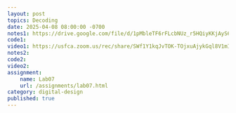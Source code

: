 ```yaml
---
layout: post
topics: Decoding
date: 2025-04-08 08:00:00 -0700
notes1: https://drive.google.com/file/d/1pMbleTF6rFLcbNUz_r5HQiyKKjAyS6gC/view?usp=sharing
code1: 
video1: https://usfca.zoom.us/rec/share/SWf1Y1kqJvTOK-TOjxuAjykGql8V1mIXMc0cc4MV7rxtv8hgrqhyw7tLf8ffuzOS.IlYKqKXwEdW8GvhS
notes2: 
code2: 
video2: 
assignment: 
    name: Lab07
    url: /assignments/lab07.html
category: digital-design
published: true
---
```

